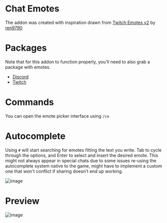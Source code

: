 Chat Emotes
======================

The addon was created with inspiration drawn from [Twitch Emotes v2](https://www.curseforge.com/wow/addons/twitch-emotes-v2) by [ren9790](https://www.curseforge.com/members/ren9790)

Packages
======================

Note that for this addon to function properly, you'll need to also grab a package with emotes.

- [Discord](https://github.com/Vladinator89/wow-addon-chatemotes-discord)
- [Twitch](https://github.com/Vladinator89/wow-addon-chatemotes-twitch)

Commands
======================
You can open the emote picker interface using `/ce`

Autocomplete
======================
Using `#` will start searching for emotes fitting the text you write. Tab to cycle through the options, and Enter to select and insert the desired emote. This might not always appear in special chats due to some issues re-using the autocomplete system native to the game, might have to implement a custom one that won't conflict if sharing doesn't end up working.

![image](https://user-images.githubusercontent.com/8304135/143776710-0b8f16ea-24b4-4e06-84fa-d19f41fe562d.png)

Preview
======================
![image](https://user-images.githubusercontent.com/8304135/143776308-f12569e2-8174-4398-b9f0-7c9385b44901.png)
